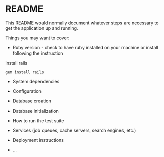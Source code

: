 # README

This README would normally document whatever steps are necessary to get the
application up and running.

Things you may want to cover:

* Ruby version - check to have ruby installed on your machine or install following the instruction

install rails

`gem install rails`

* System dependencies

* Configuration

* Database creation

* Database initialization

* How to run the test suite

* Services (job queues, cache servers, search engines, etc.)

* Deployment instructions

* ...
